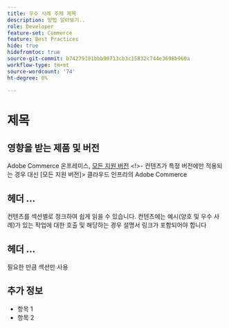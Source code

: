 ```yaml
---
title: 우수 사례 주제 제목
description: 방법 알아보기..
role: Developer
feature-set: Commerce
feature: Best Practices
hide: true
hidefromtoc: true
source-git-commit: b74279181bbb90713cb3c15832c744e3698b960a
workflow-type: tm+mt
source-wordcount: '74'
ht-degree: 0%

---
```



<!--

Remove hide settings for best practices topics. These values are to hide this template from the TOC and search indexing.

Metadata values configured in ExL:
Available roles: https://git.corp.adobe.com/AdobeDocs/exl-config/blob/master/metadata-values/role.yml

Available features: https://git.corp.adobe.com/AdobeDocs/exl-config/blob/master/metadata-values/feature.yml 

Hide values are set to yes for the template so it is not included in ExL. You can remove those tags for best practices topics you add. -->

# 제목

<!--Add one or two sentences to summarize the overall contents of this best practice topic-->

## 영향을 받는 제품 및 버전

<!-- When we have the ability to tag content by versions, we might be able to remove this explicit header in favor of using tags for versions and editions.-->

<!--Add details for the product and versions where the best practice info is relevant. Below are examples, adjust as needed. If info applies specifically to B2B or B2C, include that information -->

Adobe Commerce 온프레미스, [모든 지원 버전](../../release/versions.md) &lt;!>- 컨텐츠가 특정 버전에만 적용되는 경우 대신 [모든 지원 버전]> 클라우드 인프라의 Adobe Commerce
<!-- Business type: B2C and B2B -- specify only if needed?)-->

## 헤더 ...

컨텐츠를 섹션별로 청크하여 쉽게 읽을 수 있습니다. 컨텐츠에는 예시(양호 및 우수 사례)가 있는 작업에 대한 호출 및 해당하는 경우 설명서 링크가 포함되어야 합니다

## 헤더 ...

필요한 만큼 섹션만 사용

## 추가 정보

<!-- If applicable, add links to additional, more detailed documentation that provides more context about this best practices content.-->

- 항목 1
- 항목 2
